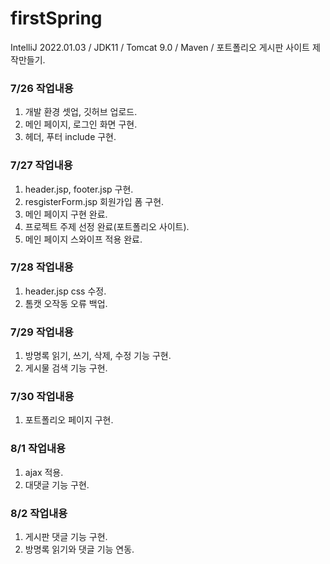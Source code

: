 # firstSpring
IntelliJ 2022.01.03 / JDK11 / Tomcat 9.0 / Maven / 포트폴리오 게시판 사이트 제작만들기.

### 7/26 작업내용
1. 개발 환경 셋업, 깃허브 업로드.
2. 메인 페이지, 로그인 화면 구현.
3. 헤더, 푸터 include 구현.

### 7/27 작업내용
1. header.jsp, footer.jsp 구현.
2. resgisterForm.jsp 회원가입 폼 구현.
3. 메인 페이지 구현 완료.
4. 프로젝트 주제 선정 완료(포트폴리오 사이트).
5. 메인 페이지 스와이프 적용 완료.

### 7/28 작업내용
1. header.jsp css 수정.
2. 톰캣 오작동 오류 백업.

### 7/29 작업내용
1. 방명록 읽기, 쓰기, 삭제, 수정 기능 구현.
2. 게시물 검색 기능 구현.

### 7/30 작업내용
1. 포트폴리오 페이지 구현.

### 8/1 작업내용
1. ajax 적용.
2. 대댓글 기능 구현.

### 8/2 작업내용
1. 게시판 댓글 기능 구현.
2. 방명록 읽기와 댓글 기능 연동.
